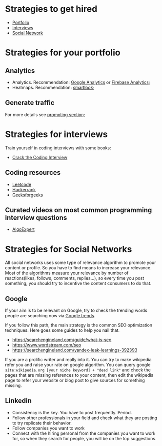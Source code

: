# Strategies to get hired

- [Portfolio](#strategies-for-your-portfolio)
- [Interviews](#strategies-for-interviews)
- [Social Network](#strategies-for-social-networks)

# Strategies for your portfolio
## Analytics

- Analytics. Recommendation: [Google Analytics](https://analytics.google.com/) or [Firebase Analytics](https://firebase.google.com/products/analytics);
- Heatmaps. Recommendation: [smartlook](https://www.smartlook.com/website-heatmap-tool/);

## Generate traffic

For more details see [promoting section](portfolio/12-promoting/README.md);

# Strategies for interviews

Train yourself in coding interviews with some books:
- [Crack the Coding Interview](https://amzn.to/3W1ICea)

## Coding resources
- [Leetcode](https://leetcode.com/problemset/all) 
- [Hackerrank](https://www.hackerrank.com/dashboard)
- [Geeksforgeeks](https://www.geeksforgeeks.org/)

## Curated videos on most common programming interview questions

- [AlgoExpert](https://www.algoexpert.io/)

# Strategies for Social Networks

All social networks uses some type of relevance algorithm to promote your content or profile. So you have to find means to increase your relevance. Most of the algorithms measure your relevance by number of reactions(likes, follows, comments, replies...), so every time you post something, you should try to incentive the content consumers to do that.

## Google
If your aim is to be relevant on Google, try to check the trending words people are searching now via [Google trends](https://trends.google.com/trends/explore). 

If you follow this path, the main strategy is the common SEO optimization techniques. Here goes some guides to help you nail that.

- https://searchengineland.com/guide/what-is-seo
- https://www.wordstream.com/seo
- https://searchengineland.com/yandex-leak-learnings-392393

If you are a prolific writer and really into it. You can try to make wikipedia refer you and raise your rate on google algorithm. You can query google `site:wikipedia.org [your niche keyword] + "dead link"` and check the pages that are missing references to your content, then edit the wikipedia page to refer your website or blog post to give sources for something missing. 

## Linkedin

- Consistency is the key. You have to post frequently. Period. 
- Follow other professionals in your field and check what they are posting to try replicate their behavior.
- Follow companies you want to work
- Connect with the hiring personal from the companies you want to work for, so when they search for people, you will be on the top suggestions.